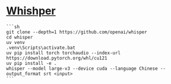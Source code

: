 # [Whishper](https://github.com/openai/whisper)

````{tab} From source
```sh
git clone --depth=1 https://github.com/openai/whisper
cd whisper
uv venv
.venv\Scripts\activate.bat
uv pip install torch torchaudio --index-url https://download.pytorch.org/whl/cu121
uv pip install -e .
whisper --model large-v3 --device cuda --language Chinese --output_format srt <input>
```
````